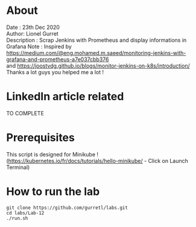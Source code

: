 # About
Date : 23th Dec 2020  
Author: Lionel Gurret  
Description : Scrap Jenkins with Prometheus and display informations in Grafana
Note : Inspired by https://medium.com/@eng.mohamed.m.saeed/monitoring-jenkins-with-grafana-and-prometheus-a7e037cbb376  
and https://joostvdg.github.io/blogs/monitor-jenkins-on-k8s/introduction/    
Thanks a lot guys you helped me a lot !
# LinkedIn article related
TO COMPLETE
# Prerequisites
This script is designed for Minikube !  
(https://kubernetes.io/fr/docs/tutorials/hello-minikube/ - Click on Launch Terminal)
# How to run the lab
`git clone https://github.com/gurretl/labs.git`  
`cd labs/Lab-12`  
`./run.sh`
